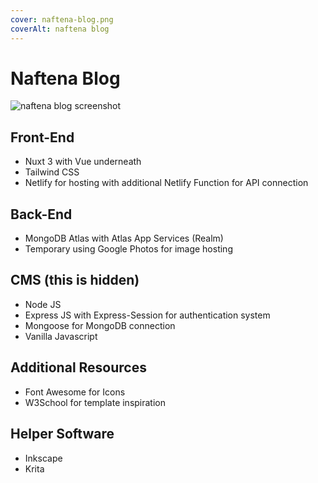 ```yaml
---
cover: naftena-blog.png
coverAlt: naftena blog
---
```


# Naftena Blog

![naftena blog screenshot](/naftena-blog.png)

## Front-End

- Nuxt 3 with Vue underneath
- Tailwind CSS
- Netlify for hosting with additional Netlify Function for API connection

## Back-End
- MongoDB Atlas with Atlas App Services (Realm)
- Temporary using Google Photos for image hosting

## CMS (this is hidden)
- Node JS
- Express JS with Express-Session for authentication system
- Mongoose for MongoDB connection
- Vanilla Javascript

## Additional Resources
* Font Awesome for Icons
* W3School for template inspiration

## Helper Software
* Inkscape
* Krita